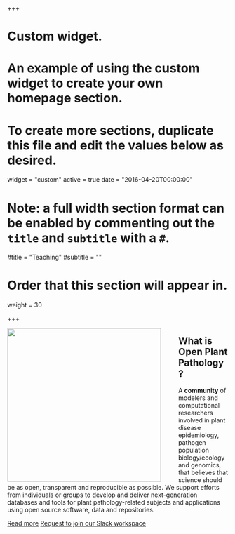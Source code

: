 +++
# Custom widget.
# An example of using the custom widget to create your own homepage section.
# To create more sections, duplicate this file and edit the values below as desired.
widget = "custom"
active = true
date = "2016-04-20T00:00:00"

# Note: a full width section format can be enabled by commenting out the `title` and `subtitle` with a `#`.
#title = "Teaching"
#subtitle = ""

# Order that this section will appear in.
weight = 30

+++

<img src = "/img/opp-logo.svg" width=350 align = left style = "margin-right: 40px">
<h2> What is Open Plant Pathology?</h2>

<p>A <strong>community</strong> of modelers and computational researchers involved in plant disease epidemiology, pathogen population biology/ecology and genomics, that believes that science should be as open, transparent and reproducible as possible. We support efforts from individuals or groups to develop and deliver next-generation databases and tools for plant pathology-related subjects and applications using open source software, data and repositories.</p>

<p><a href="post/2018-01-08-first-post-community-call/" class="btn btn-primary btn-outline">Read more</a> <a href="mailto:openplantpathology@gmail.com" class="btn btn-primary btn-outline">Request to join our Slack workspace</a></p>
